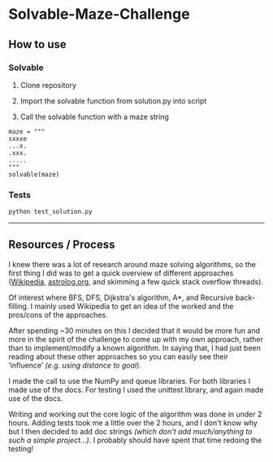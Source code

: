 # Solvable-Maze-Challenge

## How to use

### Solvable

1. Clone repository

2. Import the solvable function from solution.py into script

3. Call the solvable function with a maze string

```pyhton
maze = """
sxxxe
...x.
.xxx.
.....
"""
solvable(maze)
```

### Tests

```bash
python test_solution.py
```

---

## Resources / Process

I knew there was a lot of research around maze solving algorithms, so the first thing I did was to get a quick overview of different approaches ([Wikipedia](https://en.wikipedia.org/wiki/Maze-solving_algorithm), [astrolog.org](https://www.astrolog.org/labyrnth/algrithm.htm), and skimming a few quick stack overflow threads).

Of interest where BFS, DFS, Dijkstra's algorithm, A\*, and Recursive back-filling. I mainly used Wikipedia to get an idea of the worked and the pros/cons of the approaches.

After spending ~30 minutes on this I decided that it would be more fun and more in the spirit of the challenge to come up with my own approach, rather than to implement/modify a known algorithm. In saying that, I had just been reading about these other approaches so you can easily see their ‘influence’ _(e.g. using distance to goal)_.

I made the call to use the NumPy and queue libraries. For both libraries I made use of the docs.
For testing I used the unittest library, and again made use of the docs.

Writing and working out the core logic of the algorithm was done in under 2 hours. Adding tests took me a little over the 2 hours, and I don't know why but I then decided to add doc strings _(which don't add much/anything to such a simple project...)_. I probably should have spent that time redoing the testing!
